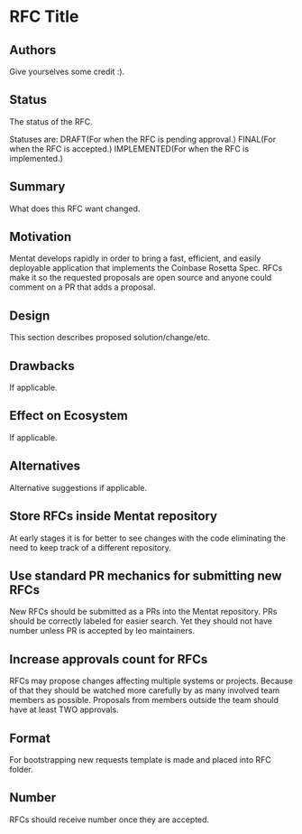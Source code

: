 # RFC Title

## Authors

Give yourselves some credit :).

## Status

The status of the RFC.

Statuses are:
DRAFT(For when the RFC is pending approval.)
FINAL(For when the RFC is accepted.)
IMPLEMENTED(For when the RFC is implemented.)

## Summary

What does this RFC want changed.

## Motivation

Mentat develops rapidly in order to bring a fast, efficient, and easily deployable application that implements the Coinbase Rosetta Spec.
RFCs make it so the requested proposals are open source and anyone could comment on a PR that adds a proposal.

## Design

This section describes proposed solution/change/etc.

## Drawbacks

If applicable.

## Effect on Ecosystem

If applicable.

## Alternatives

Alternative suggestions if applicable.

## Store RFCs inside Mentat repository

At early stages it is for better to see changes with the code eliminating the need to keep track of a different repository.

## Use standard PR mechanics for submitting new RFCs

New RFCs should be submitted as a PRs into the Mentat repository. PRs should be correctly labeled for easier search. Yet they should not have number unless PR is accepted by leo maintainers.

## Increase approvals count for RFCs

RFCs may propose changes affecting multiple systems or projects. Because of that they should be watched more carefully by as many involved team members as possible.
Proposals from members outside the team should have at least TWO approvals.

## Format

For bootstrapping new requests template is made and placed into RFC folder.

## Number

RFCs should receive number once they are accepted.
